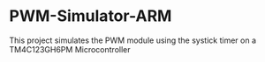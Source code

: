 # PWM-Simulator-ARM
This project simulates the PWM module using the systick timer on a TM4C123GH6PM Microcontroller
